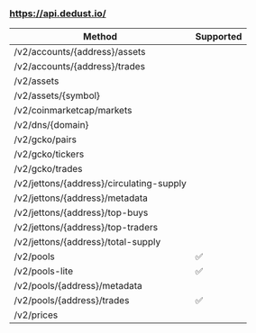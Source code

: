 ### https://api.dedust.io/

| Method                                   | Supported |
|------------------------------------------|-----------|
| /v2/accounts/{address}/assets            |           |
| /v2/accounts/{address}/trades            |           |
| /v2/assets                               |           |
| /v2/assets/{symbol}                      |           |
| /v2/coinmarketcap/markets                |           |
| /v2/dns/{domain}                         |           |
| /v2/gcko/pairs                           |           |
| /v2/gcko/tickers                         |           |
| /v2/gcko/trades                          |           |
| /v2/jettons/{address}/circulating-supply |           |
| /v2/jettons/{address}/metadata           |           |
| /v2/jettons/{address}/top-buys           |           |
| /v2/jettons/{address}/top-traders        |           |
| /v2/jettons/{address}/total-supply       |           |
| /v2/pools                                | ✅         |
| /v2/pools-lite                           | ✅         |
| /v2/pools/{address}/metadata             |           |
| /v2/pools/{address}/trades               | ✅         |
| /v2/prices                               |           |
